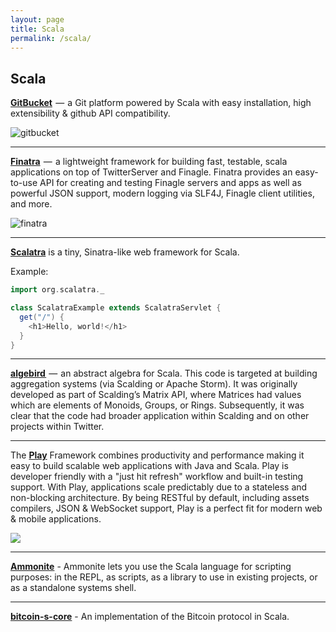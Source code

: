 ```yaml
---
layout: page
title: Scala
permalink: /scala/
---
```

## Scala

[**GitBucket**](https://github.com/gitbucket/gitbucket)  —  a Git platform powered by Scala with easy installation, high extensibility & github API compatibility.

![gitbucket](https://cdn-images-1.medium.com/max/720/0*UFKKIcu3r-SMWkgP.png)

---
[**Finatra**](https://github.com/twitter/finatra)  —  a lightweight framework for building fast, testable, scala applications on top of TwitterServer and Finagle. Finatra provides an easy-to-use API for creating and testing Finagle servers and apps as well as powerful JSON support, modern logging via SLF4J, Finagle client utilities, and more.

![finatra](https://cdn-images-1.medium.com/max/720/0*1ettbQZXcoyn7Ay3.png)

---
[**Scalatra**](https://github.com/scalatra/scalatra) is a tiny, Sinatra-like web framework for Scala.

Example:

```scala
import org.scalatra._

class ScalatraExample extends ScalatraServlet {
  get("/") {
    <h1>Hello, world!</h1>
  }
}
```

---
[**algebird** ](https://github.com/twitter/algebird) —  an abstract algebra for Scala. This code is targeted at building aggregation systems (via Scalding or Apache Storm). It was originally developed as part of Scalding’s Matrix API, where Matrices had values which are elements of Monoids, Groups, or Rings. Subsequently, it was clear that the code had broader application within Scalding and on other projects within Twitter.


---
The [**Play**](https://github.com/playframework/playframework) Framework combines productivity and performance making it easy to build scalable web applications with Java and Scala. Play is developer friendly with a "just hit refresh" workflow and built-in testing support. With Play, applications scale predictably due to a stateless and non-blocking architecture. By being RESTful by default, including assets compilers, JSON & WebSocket support, Play is a perfect fit for modern web & mobile applications.

![](https://playframework.com/assets/images/logos/play_full_color.png)


---
[**Ammonite**](https://github.com/lihaoyi/ammonite) - Ammonite lets you use the Scala language for scripting purposes: in the REPL, as scripts, as a library to use in existing projects, or as a standalone systems shell.

---
[**bitcoin-s-core**](https://github.com/bitcoin-s/bitcoin-s-core) - An implementation of the Bitcoin protocol in Scala. 
